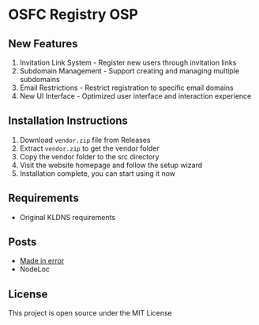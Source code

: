 # OSFC Registry OSP

## New Features

1. Invitation Link System - Register new users through invitation links
2. Subdomain Management - Support creating and managing multiple subdomains 
3. Email Restrictions - Restrict registration to specific email domains
4. New UI Interface - Optimized user interface and interaction experience

## Installation Instructions

1. Download `vendor.zip` file from Releases
2. Extract `vendor.zip` to get the vendor folder
3. Copy the vendor folder to the src directory
4. Visit the website homepage and follow the setup wizard
5. Installation complete, you can start using it now

## Requirements

- Original KLDNS requirements

## Posts

- [Made in error](https://mie.opens.ltd/d/6)
- NodeLoc

## License

This project is open source under the MIT License

